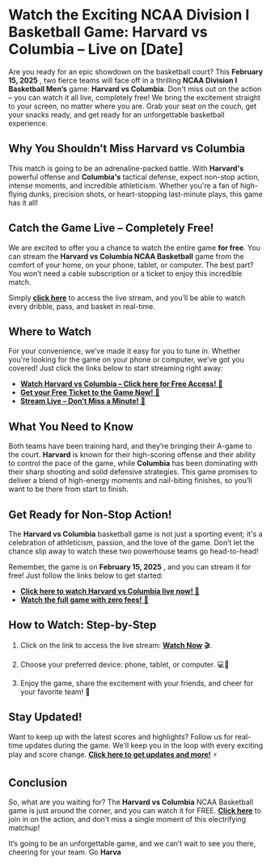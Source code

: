 # Watch the Exciting NCAA Division I Basketball Game: Harvard vs Columbia – Live on [Date]

Are you ready for an epic showdown on the basketball court? This **February 15, 2025** , two fierce teams will face off in a thrilling **NCAA Division I Basketball Men’s** game: **Harvard vs Columbia**. Don't miss out on the action – you can watch it all live, completely free! We bring the excitement straight to your screen, no matter where you are. Grab your seat on the couch, get your snacks ready, and get ready for an unforgettable basketball experience.

## Why You Shouldn’t Miss Harvard vs Columbia

This match is going to be an adrenaline-packed battle. With **Harvard's** powerful offense and **Columbia's** tactical defense, expect non-stop action, intense moments, and incredible athleticism. Whether you're a fan of high-flying dunks, precision shots, or heart-stopping last-minute plays, this game has it all!

## Catch the Game Live – Completely Free!

We are excited to offer you a chance to watch the entire game **for free**. You can stream the **Harvard vs Columbia NCAA Basketball** game from the comfort of your home, on your phone, tablet, or computer. The best part? You won’t need a cable subscription or a ticket to enjoy this incredible match.

Simply [**click here**](https://tinyurl.com/livestreamfreeo?st=Harvard+vs+Columbia&si=ghc) to access the live stream, and you’ll be able to watch every dribble, pass, and basket in real-time.

## Where to Watch

For your convenience, we’ve made it easy for you to tune in. Whether you're looking for the game on your phone or computer, we’ve got you covered! Just click the links below to start streaming right away:

- [**Watch Harvard vs Columbia – Click here for Free Access!** 🎥](https://tinyurl.com/livestreamfreeo?st=Harvard+vs+Columbia&si=ghc)
- [**Get your Free Ticket to the Game Now!** 🏀](https://tinyurl.com/livestreamfreeo?st=Harvard+vs+Columbia&si=ghc)
- [**Stream Live – Don’t Miss a Minute!** 📲](https://tinyurl.com/livestreamfreeo?st=Harvard+vs+Columbia&si=ghc)

## What You Need to Know

Both teams have been training hard, and they’re bringing their A-game to the court. **Harvard** is known for their high-scoring offense and their ability to control the pace of the game, while **Columbia** has been dominating with their sharp shooting and solid defensive strategies. This game promises to deliver a blend of high-energy moments and nail-biting finishes, so you’ll want to be there from start to finish.

## Get Ready for Non-Stop Action!

The **Harvard vs Columbia** basketball game is not just a sporting event; it's a celebration of athleticism, passion, and the love of the game. Don’t let the chance slip away to watch these two powerhouse teams go head-to-head!

Remember, the game is on **February 15, 2025** , and you can stream it for free! Just follow the links below to get started:

- [**Click here to watch Harvard vs Columbia live now! 🎥**](https://tinyurl.com/livestreamfreeo?st=Harvard+vs+Columbia&si=ghc)
- [**Watch the full game with zero fees!** 🏀](https://tinyurl.com/livestreamfreeo?st=Harvard+vs+Columbia&si=ghc)

## How to Watch: Step-by-Step

1. Click on the link to access the live stream: [**Watch Now**](https://tinyurl.com/livestreamfreeo?st=Harvard+vs+Columbia&si=ghc) 🎬.

2. Choose your preferred device: phone, tablet, or computer. 💻📱

3. Enjoy the game, share the excitement with your friends, and cheer for your favorite team! 🙌

## Stay Updated!

Want to keep up with the latest scores and highlights? Follow us for real-time updates during the game. We'll keep you in the loop with every exciting play and score change. [**Click here to get updates and more!**](https://tinyurl.com/livestreamfreeo?st=Harvard+vs+Columbia&si=ghc) ⚡️

## Conclusion

So, what are you waiting for? The **Harvard vs Columbia** NCAA Basketball game is just around the corner, and you can watch it for FREE. [**Click here**](https://tinyurl.com/livestreamfreeo?st=Harvard+vs+Columbia&si=ghc) to join in on the action, and don’t miss a single moment of this electrifying matchup!

It’s going to be an unforgettable game, and we can’t wait to see you there, cheering for your team. Go **Harva**
